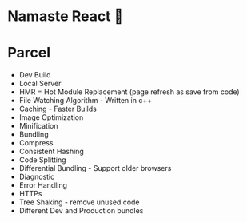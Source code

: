 # Namaste React 🚀

# Parcel
- Dev Build
- Local Server
- HMR = Hot Module Replacement (page refresh as save from code)
- File Watching Algorithm - Written in c++
- Caching - Faster Builds
- Image Optimization
- Minification
- Bundling
- Compress
- Consistent Hashing
- Code Splitting
- Differential Bundling - Support older browsers
- Diagnostic
- Error Handling
- HTTPs
- Tree Shaking - remove unused code
- Different Dev and Production bundles